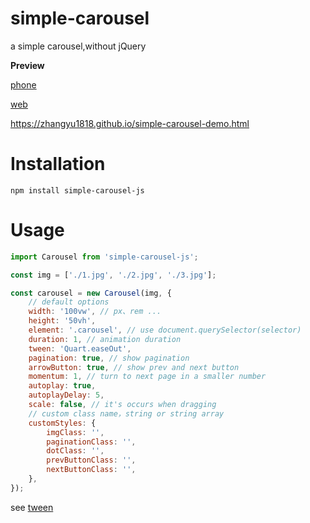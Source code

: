 # simple-carousel

a simple carousel,without jQuery

**Preview**

[phone](https://i.imgur.com/MVa0a6c.gif)

[web](https://i.imgur.com/iXNh9ZC.gif)

https://zhangyu1818.github.io/simple-carousel-demo.html

# Installation

`npm install simple-carousel-js`

# Usage

```javascript
import Carousel from 'simple-carousel-js';

const img = ['./1.jpg', './2.jpg', './3.jpg'];

const carousel = new Carousel(img, {
    // default options
    width: '100vw', // px、rem ...
    height: '50vh',
    element: '.carousel', // use document.querySelector(selector)
    duration: 1, // animation duration
    tween: 'Quart.easeOut', 
    pagination: true, // show pagination
    arrowButton: true, // show prev and next button
    momentum: 1, // turn to next page in a smaller number
    autoplay: true,
    autoplayDelay: 5,
    scale: false, // it's occurs when dragging
    // custom class name，string or string array
    customStyles: {
        imgClass: '',
        paginationClass: '',
        dotClass: '',
        prevButtonClass: '',
        nextButtonClass: '',
    },
});
```
see [tween](https://www.zhangxinxu.com/study/201612/how-to-use-tween-js.html)
